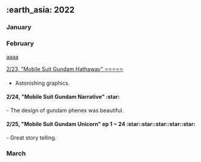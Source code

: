 <h2> :earth_asia: 2022 </h2>
<h3> January </h3>






<h3> February </h3>

<u>aaaa</u>

<u>2/23, "Mobile Suit Gundam Hathaway" :star::star::star::star::star: </u>
- Astonishing graphics.

<h4>2/24, "Mobile Suit Gundam Narrative" :star:  </h4>
- The design of gundam phenex was beautiful.

<h4>2/25, "Mobile Suit Gundam Unicorn" ep 1 ~ 24 :star::star::star::star::star:  </h4>
- Great story telling.




<h3> March </h3>
